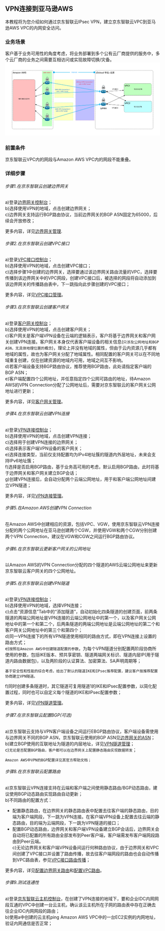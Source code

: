 ## VPN连接到亚马逊AWS
本教程将为您介绍如何通过京东智联云IPsec VPN，建立京东智联云VPC到亚马逊AWS VPC的内网安全访问。

### 业务场景
客户基于业务可用性的角度考虑，将业务部署到多个公有云厂商提供的服务中，多个云厂商的业务之间需要互相访问或实现故障切换/灾备。</br>
![](../../../../image/Networking/VPN/Best-Practices/connection-with-amazon.png)

### 前置条件
京东智联云VPC内的网段与Amazon AWS VPC内的网段不能重叠。

### 详细步骤
###### 步骤1.在京东智联云创建边界网关

a)登录[边界网关控制台](https://cns-console.jdcloud.com/host/borderGateway/list)；  </br>
b)选择使用VPN的地域，点击创建边界网关；</br>
c)边界网关支持运行BGP路由协议，当前边界网关的BGP ASN固定为65000，后续会开放修改；</br>

更多内容，详见[边界网关管理](../Operation-Guide/Border-Gateway-Management/Border-Gateway-Configuration.md).

###### 步骤2.在京东智联云创建VPC接口
a)登录[VPC接口控制台](https://cns-console.jdcloud.com/host/vpcAttachment/list)；  </br>
b)选择使用VPN的地域，点击创建VPC接口；</br>
c)选择步骤1中创建的边界网关，选择要通过该边界网关路由流量的VPC，选择要传播到该边界网关中的VPC网段，创建VPC接口后，被选择的网段将自动添加到该边界网关的传播路由表中，下一跳指向此步骤创建的VPC接口；</br>

更多内容，详见[VPC接口管理](../Operation-Guide/Border-Gateway-Management/VPC-Attachment-Configuration.md)。

###### 步骤3.在京东智联云创建客户网关
a)登录[客户网关控制台](https://cns-console.jdcloud.com/host/customerGateway/list)；  </br>
b)选择使用VPN的地域，点击创建客户网关；</br>
c)客户网关是客户端VPN设备在云端的逻辑表示，客户将基于边界网关和客户网关创建VPN连接。客户网关本身仅代表客户端设备的相关信息(``只涉及公网地址和BGP ASN，无具体地理位置的概念``)，理论上并没有地域的属性，但由于云内资源几乎都有地域的属性，故也为客户网关分配了地域属性。相同配置的客户网关可以在不同地域重复创建，仅在创建资源的地域内可用，地域之间互不影响。</br>
d)若客户端设备支持BGP路由协议，推荐使用BGP路由，此处请指定客户端的BGP ASN；</br>
e)客户端配置四个公网地址，并任意指定四个公网可路由的地址，待Amazon AWS的VPN Connection分配了公网地址后，需要对京东智联云的客户网关公网地址进行更新；</br>

更多内容，详见[客户网关管理](../Operation-Guide/Customer-Gateway-Management/Customer-Gateway-Configuration.md)。

###### 步骤4.在京东智联云创建VPN连接
a)登录[VPN连接控制台](https://cns-console.jdcloud.com/host/vpnConnection/list)；  </br>
b)选择使用VPN的地域，点击创建VPN连接；</br>
c)选择用于创建VPN连接的边界网关；</br>
d)选择表示客户端VPN设备的客户网关；</br>
e)选择连接类型，当前仅支持配置均为IPv4地址簇的隧道内外层地址，未来会支持IPv6地址簇；</br>
f)选择是否启用BGP路由，基于业务高可用的考虑，默认启用BGP路由，此时将基于边界网关和客户网关建立BGP会话；</br>
g)创建VPN连接后，会自动分配两个云端公网地址，用于和客户端公网地址间建立VPN隧道；</br>

更多内容，详见[VPN连接管理](../Operation-Guide/VPN-Connection-Management/VPN-Connection-Configuration.md)。

###### 步骤5.在Amazon AWS创建VPN Connection
在Amazon AWS中创建相应的资源，包括VPC、VGW，使用京东智联云VPN连接分配的两个公网地址在亚马逊创建两个CGW，并使用VGW和两个CGW分别创建两个VPN Connection，建议在VGW和CGW之间运行BGP路由协议。

###### 步骤6.在京东智联云更新客户网关的公网地址
以Amazon AWS的VPN Connection分配的四个隧道的AWS云端公网地址来更新京东智联云客户网关的四个公网地址。

###### 步骤5.在京东智联云创建VPN隧道
a)登录[VPN连接控制台](https://cns-console.jdcloud.com/host/vpnConnection/list)；  </br>
b)选择使用VPN的地域，选择VPN连接；</br>
c)点击“资源信息”Tab中的“添加隧道”，自动初始化四条隧道的创建页面，前两条隧道的两端公网地址是VPN连接的云端公网地址中的第一个，以及客户网关公网地址中的第一个和第二个，后两条隧道的两端公网地址是云端公网地址的第二个和客户网关公网地址中的第三个和第四个； </br>
d)同一VPN连接下的所有VPN隧道使用相同的路由方式，即在VPN连接上设置的路由方式；</br>
e)``按照在Amazon AWS中创建隧道配置的参数``，为每个VPN隧道分别配置两阶段协商所使用的参数，包括IKE版本、预共享密钥、隧道两端网关标识、隧道内层IP(用于隧道内路由数据包)，以及两阶段的认证算法、加密算法、SA声明周期等；</br>
```
基于安全性和性能的综合考虑，给出了默认的隧道IKE和IPsec推荐配置，建议客户按推荐配置协商建立VPN隧道。
```
f)同时创建多条隧道时，其它隧道可复用隧道1的IKE和IPsec配置参数，以简化配置过程，同时也可以自定义每个隧道的IKE和IPsec配置参数；</br>

更多内容，详见[VPN隧道管理](../Operation-Guide/VPN-Connection-Management/VPN-Tunnel-Configuration.md)。

###### 步骤7.在京东智联云配置BGP(可选)
a)京东智联云支持与VPN客户端设备之间运行EBGP路由协议，客户端设备需使用与边界网关不同的BGP ASN，京东智联云使用的BGP ASN见[边界网关的ASN](../Operation-Guide/Border-Gateway-Management/Border-Gateway-Configuration.md)；</br>
b)建立BGP使用的互联地址为隧道的内层地址，详见[VPN隧道管理](../Operation-Guide/VPN-Connection-Management/VPN-Tunnel-Configuration.md)；</br>
c)``无论是否配置BGP路由，客户都可以在边界网关上配置静态路由实现数据转发``；</br>

```
Amazon AWS中VPN的BGP配置详见其官方帮助文档；
```

###### 步骤8.在京东智联云配置路由
a)京东智联云VPN连接支持在云端和客户端之间使用静态路由/BGP动态路由，建议使用BGP动态路由实现路由自动更新；</br>
b)不同路由的配置方式：</br>
  * 配置静态路由，在边界网关的静态路由表中配置去往客户端的静态路由，目的端为客户端网段，下一跳为VPN连接。在客户端VPN设备上配置去往云端的静态路由，目的端为云端网段，下一跳为VPN隧道的接口；</br>
  * 配置BGP动态路由，边界网关和客户端VPN设备建立BGP会话后，边界网关会自动将已配置的所有路由全部发布到Peer客户端，客户端需发布客户端网段路由到Peer云端。</br>
c)无论边界网关和客户端VPN设备间运行何种路由协议，由于边界网关和VPC间创建了VPC接口并设置了路由传播，故去往客户端网段的路由也会自动传播到VPC路由表，参见[VPC接口路由传播](https://docs.jdcloud.com/cn/direct-connection/vpc-interface-features)；</br>

更多内容，详见[配置边界网关路由](../Operation-Guide/Route-Management/Border-Gateway-Route-Configuration.md)和[配置VPC路由](../Operation-Guide/Route-Management/VPC-Route-Configuration.md)。

###### 步骤9.测试连通性
a)登录[京东智联云主机控制台](https://cns-console.jdcloud.com/host/compute/list)，在创建了VPN连接的地域下，要和企业IDC内网网段互通的VPC中创建一台云主机，确认该云主机所在子网的路由表中存在正确去往企业IDC内网网段的路由；  </br>
b)使用a中创建的云主机ping Amazon AWS VPC中的一台EC2实例的内网地址，验证内网通信是否正常；</br>
